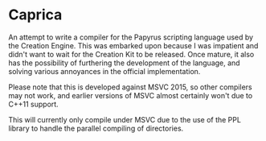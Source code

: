 # Caprica
An attempt to write a compiler for the Papyrus scripting language used by the Creation Engine. This was embarked upon because I was impatient and didn't want to wait for the Creation Kit to be released. Once mature, it also has the possibility of furthering the development of the language, and solving various annoyances in the official implementation.

Please note that this is developed against MSVC 2015, so other compilers may not work, and earlier versions of MSVC almost certainly won't due to C++11 support.

This will currently only compile under MSVC due to the use of the PPL library to handle the parallel compiling of directories.
